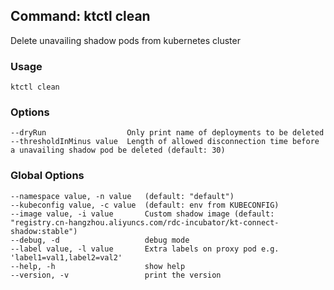 ## Command: ktctl clean

Delete unavailing shadow pods from kubernetes cluster

### Usage

```
ktctl clean
```

### Options

```
--dryRun                  Only print name of deployments to be deleted
--thresholdInMinus value  Length of allowed disconnection time before a unavailing shadow pod be deleted (default: 30)
```

### Global Options

```
--namespace value, -n value   (default: "default")
--kubeconfig value, -c value  (default: env from KUBECONFIG)
--image value, -i value       Custom shadow image (default: "registry.cn-hangzhou.aliyuncs.com/rdc-incubator/kt-connect-shadow:stable")
--debug, -d                   debug mode
--label value, -l value       Extra labels on proxy pod e.g. 'label1=val1,label2=val2'
--help, -h                    show help
--version, -v                 print the version
```
